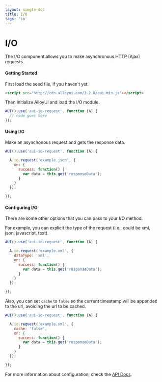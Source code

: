 ```yaml
---
layout: single-doc
title: I/O
tags: 'io'
---
```


# I/O

The I/O component allows you to make asynchronous HTTP (Ajax) requests.

#### Getting Started

First load the seed file, if you haven't yet.

``` html
<script src="http://cdn.alloyui.com/3.2.8/aui.min.js"></script>
```

Then initialize AlloyUI and load the I/O module.

``` javascript
AUI().use('aui-io-request', function (A) {
  // code goes here
});
```

#### Using I/O

Make an asynchonous request and gets the response data.

``` javascript
AUI().use('aui-io-request', function (A) {

  A.io.request('example.json', {
    on: {
      success: function() {
        var data = this.get('responseData');
      }
    }
  });

});
```

#### Configuring I/O

There are some other options that you can pass to your I/O method.

For example, you can explicit the type of the request (i.e., could be xml, json, javascript, text).

``` javascript
AUI().use('aui-io-request', function (A) {

  A.io.request('example.xml', {
    dataType: 'xml',
    on: {
      success: function() {
        var data = this.get('responseData');
      }
    }
  });

});
```

Also, you can set `cache` to `false` so the current timestamp will be appended to the url, avoiding the url to be cached.

``` javascript
AUI().use('aui-io-request', function (A) {

  A.io.request('example.xml', {
    cache: 'false',
    on: {
      success: function() {
        var data = this.get('responseData');
      }
    }
  });

});
```

For more information about configuration, check the <a href="#">API Docs</a>.